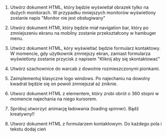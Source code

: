 1. Utwórz dokument HTML, który będzie wyświetlał obrazek tylko na dużych monitorach. W przypadku
mniejszych monitorów wyświetlony zostanie napis "Monitor nie jest obsługiwany"

2. Utwórz dokument HTMl, który będzie miał navigation bar, który po zmniejszeniu ekranu na mobilny
zostanie przekształcony w hambuger menu.

3. Utwórz dokument HTML, kóry wyświetlać będzie formularz kontaktowy. W momencie, gdy użytkownik 
zmniejszy ekran, zamiast formularza wyświetlony zostanie przycisk z napisem "Kliknij aby się skontaktować"

4. Utwórz szachownice do warcab z dowolnie rozmieszczonymi pionkami.

5. Zaimplementuj klasyczne logo windows. Po najechaniu na dowolny kwadrat będzie się on powoli zmniejszał
aż zniknie.

6. Utworz dokument HTML z elementem, który zrobi obrót o 360 stopni w momencie najechania na niego
kursorem.

7. Spróbuj utworzyć animację ładowania (loading spinner). Bądź kreatywny!!

8. Utworz dokument HTML z formularzem kontaktowym. Do każdego pola i tekstu dodaj cień